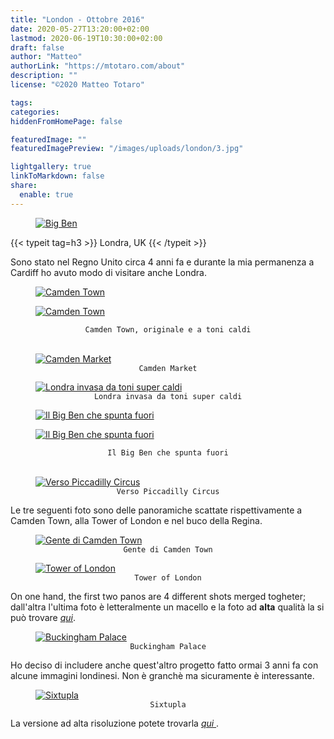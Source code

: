 ```yaml
---
title: "London - Ottobre 2016"
date: 2020-05-27T13:20:00+02:00
lastmod: 2020-06-19T10:30:00+02:00
draft: false
author: "Matteo"
authorLink: "https://mtotaro.com/about"
description: ""
license: "©2020 Matteo Totaro"

tags:
categories:
hiddenFromHomePage: false

featuredImage: ""
featuredImagePreview: "/images/uploads/london/3.jpg"

lightgallery: true
linkToMarkdown: false
share:
  enable: true
---
```


<div class="container-fluid">
    <div class="ratio-box fade-box">
        <figure>
          <a class="lightgallery" 
                  href=/images/uploads/london/1HD.jpg
                  title="Big Ben"
                  data-thumbnail=/images/uploads/london/1.jpg
                  data-sub-html="Big Ben">
                  <img class="lazyload blur-up"
                      src=/svg/loading/normal.svg
                      data-src=/images/uploads/london/1HD.jpg
                      data-sizes=auto
                      alt="Big Ben"></a>
        </figure>
        <div class="col-md-8 col-md-push-2 no-padding-left" >
          {{< typeit tag=h3 >}} Londra, UK {{< /typeit >}}
          <p>Sono stato nel Regno Unito circa 4 anni fa e durante la mia permanenza a Cardiff ho avuto modo di visitare anche Londra.</p>
        </div>
      <div class="row">
            <div class="scroll-view">
              <div class="scroll-doc">
                <div class="scroll-item">
                  <div class="thumbnail">
                      <figure>
                        <a class="lightgallery" 
                                href=/images/uploads/london/3HD.jpg
                                title="Camden Town"
                                data-thumbnail=/images/uploads/london/3.jpg
                                data-sub-html="Camden Town">
                                <img class="lazyload blur-up"
                                    src=/svg/loading/normal.svg
                                    data-src=/images/uploads/london/3HD.jpg
                                    data-sizes=auto
                                    alt="Camden Town"></a>
                      </figure>
                  </div>
                </div>
                <div class="scroll-item">
                  <div class="thumbnail">
                      <figure>
                        <a class="lightgallery" 
                                href=/images/uploads/london/4HD.jpg
                                title="Camden Town"
                                data-thumbnail=/images/uploads/london/4.jpg
                                data-sub-html="Camden Town">
                                <img class="lazyload blur-up"
                                    src=/svg/loading/normal.svg
                                    data-src=/images/uploads/london/4HD.jpg
                                    data-sizes=auto
                                    alt="Camden Town"></a>
                      </figure>
                  </div>
                </div>
            </div>
        </div>
      </div>
      <figcaption class=image-caption style="text-align:center">
          <code>Camden Town, originale e a toni caldi</code>
      </figcaption><br>
        <figure>
          <a class="lightgallery" 
                  href=/images/uploads/london/6HD.jpg
                  title="Camden Market"
                  data-thumbnail=/images/uploads/london/6.jpg
                  data-sub-html="Camden Market">
                  <img class="lazyload blur-up"
                      src=/svg/loading/normal.svg
                      data-src=/images/uploads/london/6HD.jpg
                      data-sizes=auto
                      alt="Camden Market"></a>
              <figcaption class=image-caption style="text-align:center">
                <code>Camden Market</code>
              </figcaption>
        </figure>
        <figure>
          <a class="lightgallery" 
                  href=/images/uploads/london/7HD.jpg
                  title="Londra invasa da toni super caldi"
                  data-thumbnail=/images/uploads/london/7.jpg
                  data-sub-html="Londra invasa da toni super caldi">
                  <img class="lazyload blur-up"
                       src=/svg/loading/normal.svg
                       data-src=/images/uploads/london/7HD.jpg
                       data-sizes=auto
                       alt="Londra invasa da toni super caldi"></a>
              <figcaption class=image-caption style="text-align:center">
                <code>Londra invasa da toni super caldi</code>
              </figcaption>
          </figure>
      <div class="row">
            <div class="scroll-view">
              <div class="scroll-doc">
                <div class="scroll-item">
                  <div class="thumbnail">
                    <figure>
                      <a class="lightgallery" 
                              href=/images/uploads/london/11HD.jpg
                              title="Il Big Ben che spunta fuori"
                              data-thumbnail=/images/uploads/london/11.jpg
                              data-sub-html="Il Big Ben che spunta fuori">
                              <img class="lazyload blur-up"
                                  src=/svg/loading/normal.svg
                                  data-src=/images/uploads/london/11HD.jpg
                                  data-sizes=auto
                                  alt="Il Big Ben che spunta fuori"></a>
                    </figure>
                  </div>
                </div>
                <div class="scroll-item">
                  <div class="thumbnail">
                    <figure>
                      <a class="lightgallery" 
                              href=/images/uploads/london/8HD.jpg
                              title="Il Big Ben che spunta fuori"
                              data-thumbnail=/images/uploads/london/8.jpg
                              data-sub-html="Il Big Ben che spunta fuori">
                              <img class="lazyload blur-up"
                                  src=/svg/loading/normal.svg
                                  data-src=/images/uploads/london/8HD.jpg
                                  data-sizes=auto
                                  alt="Il Big Ben che spunta fuori"></a>
                    </figure>
                  </div>
                </div>
            </div>
        </div>
      </div>
      <figcaption class=image-caption style="text-align:center">
          <code>Il Big Ben che spunta fuori</code>
      </figcaption><br>
        <figure>
          <a class="lightgallery" 
                  href=/images/uploads/london/9.jpg
                  title="Verso Piccadilly Circus"
                  data-thumbnail=/images/uploads/london/9.jpg
                  data-sub-html="Verso Piccadilly Circus">
                  <img class="lazyload blur-up"
                      src=/svg/loading/normal.svg
                      data-src=/images/uploads/london/9.jpg
                      data-sizes=auto
                      alt="Verso Piccadilly Circus"></a>
              <figcaption class=image-caption style="text-align:center">
                 <code>Verso Piccadilly Circus</code>
              </figcaption>
        </figure>
        <div class="col-md-8 col-md-push-2 no-padding-left" >
          <p>Le tre seguenti foto sono delle panoramiche scattate rispettivamente a Camden Town, alla Tower of London e nel buco della Regina.</p>
        </div>
        <figure>
          <a class="lightgallery" 
                  href=/images/uploads/london/5HD.jpg
                  title="Gente di Camden Town"
                  data-thumbnail=/images/uploads/london/5.jpg
                  data-sub-html="Gente di Camden Town">
                  <img class="lazyload blur-up"
                      src=/svg/loading/normal.svg
                      data-src=/images/uploads/london/5HD.jpg
                      data-sizes=auto
                      alt="Gente di Camden Town"></a>
              <figcaption class=image-caption style="text-align:center">
                <code>Gente di Camden Town</code>
              </figcaption>
        </figure>
        <figure>
          <a class="lightgallery" 
                  href=/images/uploads/london/10HD.jpg
                  title="Tower of London"
                  data-thumbnail=/images/uploads/london/10.jpg
                  data-sub-html="Tower of London">
                  <img class="lazyload blur-up"
                      src=/svg/loading/normal.svg
                      data-src=/images/uploads/london/10HD.jpg
                      data-sizes=auto
                      alt="Tower of London"></a>
              <figcaption class=image-caption style="text-align:center">
                  <code>Tower of London</code>
              </figcaption>
        </figure>
        <div class="col-md-8 col-md-push-2 no-padding-left" >
          <p>On one hand, the first two panos are 4 different shots merged togheter; dall'altra l'ultima foto è letteralmente un macello e la foto ad <strong>alta</strong> qualità la si può trovare <a href="https://drive.google.com/file/d/1sIa2JbRFzuH99andlX49HDeVrF9cCUz8/view?usp=sharing"><i>qui</i></a>.</p>
        </div>
        <figure>
          <a class="lightgallery" 
                  href=/images/uploads/london/2.jpg
                  title="Buckingham Palace"
                  data-thumbnail=/images/uploads/london/2.jpg
                  data-sub-html="Buckingham Palace">
                  <img class="lazyload blur-up"
                      src=/svg/loading/normal.svg
                      data-src=/images/uploads/london/2.jpg
                      data-sizes=auto
                      alt="Buckingham Palace"></a>
              <figcaption class=image-caption style="text-align:center">
                  <code>Buckingham Palace</code>
              </figcaption>
        </figure>
        <div class="col-md-8 col-md-push-2 no-padding-left" >
          <p>Ho deciso di includere anche quest'altro progetto fatto ormai 3 anni fa con alcune immagini londinesi. Non è granchè ma sicuramente è interessante.</p>
        </div>
        <figure>
          <a class="lightgallery" 
                  href=/images/uploads/london/sixtupla.jpg
                  title="Sixtupla"
                  data-thumbnail=/images/uploads/london/sixtupla.jpg
                  data-sub-html="Buckingham Palace">
                  <img class="lazyload blur-up"
                      src=/svg/loading/normal.svg
                      data-src=/images/uploads/london/sixtupla.jpg
                      data-sizes=auto
                      alt="Sixtupla"></a>
              <figcaption class=image-caption style="text-align:center">
                  <code>Sixtupla</code>
              </figcaption>
        </figure>
        <div class="col-md-8 col-md-push-2 no-padding-left" >
          <p>La versione ad alta risoluzione potete trovarla <a href="https://drive.google.com/file/d/1kTo4QCHPyoSI9ekO2sQO7pvci7CyEHkZ/view?usp=sharing"><i> qui </i></a>.</p>
        </div>
    </div>
 </div>